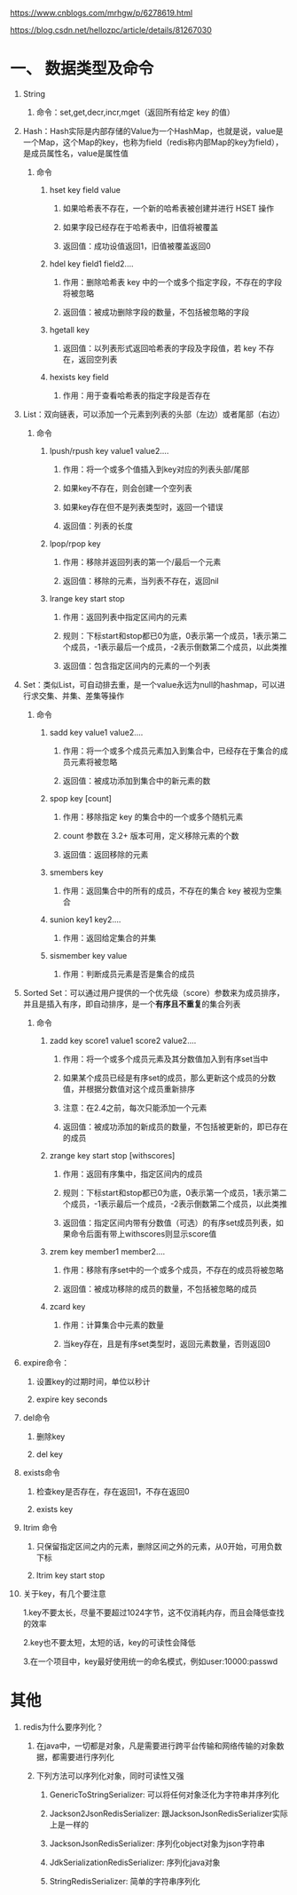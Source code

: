 https://www.cnblogs.com/mrhgw/p/6278619.html

https://blog.csdn.net/hellozpc/article/details/81267030

# 一、 数据类型及命令
   1. String
      
      1. 命令：set,get,decr,incr,mget（返回所有给定 key 的值）
   
   2. Hash：Hash实际是内部存储的Value为一个HashMap，也就是说，value是一个Map，这个Map的key，也称为field（redis称内部Map的key为field），是成员属性名，value是属性值
      
      1. 命令
         
         1. hset key field value
            
            1. 如果哈希表不存在，一个新的哈希表被创建并进行 HSET 操作

            2. 如果字段已经存在于哈希表中，旧值将被覆盖
            
            3. 返回值：成功设值返回1，旧值被覆盖返回0
            
         2. hdel key field1 field2....
            
            1. 作用：删除哈希表 key 中的一个或多个指定字段，不存在的字段将被忽略
            
            2. 返回值：被成功删除字段的数量，不包括被忽略的字段
            
         3. hgetall key
            
            1. 返回值：以列表形式返回哈希表的字段及字段值，若 key 不存在，返回空列表
            
         4. hexists key field
         
            1. 作用：用于查看哈希表的指定字段是否存在
   
   3. List：双向链表，可以添加一个元素到列表的头部（左边）或者尾部（右边）
      
      1. 命令
         
         1. lpush/rpush key value1 value2....
            
            1. 作用：将一个或多个值插入到key对应的列表头部/尾部
            
            2. 如果key不存在，则会创建一个空列表
            
            3. 如果key存在但不是列表类型时，返回一个错误
            
            4. 返回值：列表的长度
            
         2. lpop/rpop key 
         
            1. 作用：移除并返回列表的第一个/最后一个元素
            
            2. 返回值：移除的元素，当列表不存在，返回nil
            
         3. lrange key start stop
 
            1. 作用：返回列表中指定区间内的元素
            
            2. 规则：下标start和stop都已0为底，0表示第一个成员，1表示第二个成员，-1表示最后一个成员，-2表示倒数第二个成员，以此类推
            
            3. 返回值：包含指定区间内的元素的一个列表
   
   4. Set：类似List，可自动排去重，是一个value永远为null的hashmap，可以进行求交集、并集、差集等操作
      
      1. 命令
         
         1. sadd key value1 value2....
            
            1. 作用：将一个或多个成员元素加入到集合中，已经存在于集合的成员元素将被忽略
            
            2. 返回值：被成功添加到集合中的新元素的数
            
         2. spop key [count]
            
            1. 作用：移除指定 key 的集合中的一个或多个随机元素
            
            2. count 参数在 3.2+ 版本可用，定义移除元素的个数
            
            3. 返回值：返回移除的元素
            
         3. smembers key
            
            1. 作用：返回集合中的所有的成员，不存在的集合 key 被视为空集合
            
         4. sunion key1 key2....
            
            1. 作用：返回给定集合的并集
            
         5. sismember key value
         
            1. 作用：判断成员元素是否是集合的成员
   
   5. Sorted Set：可以通过用户提供的一个优先级（score）参数来为成员排序，并且是插入有序，即自动排序，是一个**有序且不重复**的集合列表
      
      1. 命令
         
         1. zadd key score1 value1 score2 value2....
            
            1. 作用：将一个或多个成员元素及其分数值加入到有序set当中
            
            2. 如果某个成员已经是有序set的成员，那么更新这个成员的分数值，并根据分数值对这个成员重新排序
            
            3. 注意：在2.4之前，每次只能添加一个元素
            
            4. 返回值：被成功添加的新成员的数量，不包括被更新的，即已存在的成员
            
         2. zrange key start stop [withscores]
            
            1. 作用：返回有序集中，指定区间内的成员
            
            2. 规则：下标start和stop都已0为底，0表示第一个成员，1表示第二个成员，-1表示最后一个成员，-2表示倒数第二个成员，以此类推
            
            3. 返回值：指定区间内带有分数值（可选）的有序set成员列表，如果命令后面有带上withscores则显示score值
            
         3. zrem key member1 member2....
            
            1. 作用：移除有序set中的一个或多个成员，不存在的成员将被忽略
            
            2. 返回值：被成功移除的成员的数量，不包括被忽略的成员
           
         4. zcard key 
            
            1. 作用：计算集合中元素的数量
            
            2. 当key存在，且是有序set类型时，返回元素数量，否则返回0
   
   6. expire命令：
      
      1. 设置key的过期时间，单位以秒计
      
      2. expire key seconds
      
   7. del命令
   
      1. 删除key
      
      2. del key
      
   8. exists命令
      
      1. 检查key是否存在，存在返回1，不存在返回0
      
      2. exists key
      
   9. ltrim 命令
   
      1. 只保留指定区间之内的元素，删除区间之外的元素，从0开始，可用负数下标
      
      2. ltrim key start stop

0. 关于key，有几个要注意
      
      1.key不要太长，尽量不要超过1024字节，这不仅消耗内存，而且会降低查找的效率
      
      2.key也不要太短，太短的话，key的可读性会降低
      
      3.在一个项目中，key最好使用统一的命名模式，例如user:10000:passwd 
   
# 其他
1. redis为什么要序列化？
   
   1. 在java中，一切都是对象，凡是需要进行跨平台传输和网络传输的对象数据，都需要进行序列化

   2. 下列方法可以序列化对象，同时可读性又强
      
      1. GenericToStringSerializer: 可以将任何对象泛化为字符串并序列化

      2. Jackson2JsonRedisSerializer: 跟JacksonJsonRedisSerializer实际上是一样的
      
      3. JacksonJsonRedisSerializer: 序列化object对象为json字符串

      4. JdkSerializationRedisSerializer: 序列化java对象

      5. StringRedisSerializer: 简单的字符串序列化   

